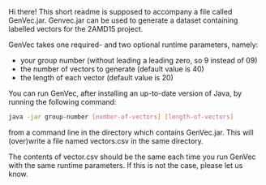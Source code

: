 Hi there! This short readme is supposed to accompany a file called GenVec.jar.
Genvec.jar can be used to generate a dataset containing labelled vectors for the 2AMD15 project.

GenVec takes one required- and two optional runtime parameters, namely:
* your group number (without leading a leading zero, so 9 instead of 09)
* the number of vectors to generate (default value is 40)
* the length of each vector (default value is 20)
	
You can run GenVec, after installing an up-to-date version of Java, by running the following command:
```bash
java -jar group-number [number-of-vectors] [length-of-vectors]
``` 
	
from a command line in the directory which contains GenVec.jar. This will (over)write a file named vectors.csv in the same directory.

The contents of vector.csv should be the same each time you run GenVec with the same runtime parameters.
If this is not the case, please let us know.